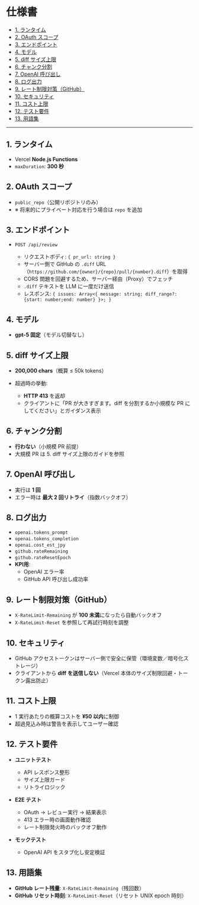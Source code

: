 # 仕様書

- [1. ランタイム](#1-ランタイム)
- [2. OAuth スコープ](#2-oauth-スコープ)
- [3. エンドポイント](#3-エンドポイント)
- [4. モデル](#4-モデル)
- [5. diff サイズ上限](#5-diff-サイズ上限)
- [6. チャンク分割](#6-チャンク分割)
- [7. OpenAI 呼び出し](#7-openai-呼び出し)
- [8. ログ出力](#8-ログ出力)
- [9. レート制限対策（GitHub）](#9-レート制限対策github)
- [10. セキュリティ](#10-セキュリティ)
- [11. コスト上限](#11-コスト上限)
- [12. テスト要件](#12-テスト要件)
- [13. 用語集](#13-用語集)

---

## 1. ランタイム

* Vercel **Node.js Functions**
* `maxDuration`: **300 秒**

## 2. OAuth スコープ

* `public_repo`（公開リポジトリのみ）
* ※ 将来的にプライベート対応を行う場合は `repo` を追加

## 3. エンドポイント

* `POST /api/review`

  * リクエストボディ: `{ pr_url: string }`
  * サーバー側で GitHub の `.diff` URL（`https://github.com/{owner}/{repo}/pull/{number}.diff`）を取得
  * CORS 問題を回避するため、サーバー経由（Proxy）でフェッチ
  * `.diff` テキストを LLM に一度だけ送信
  * レスポンス: `{ issues: Array<{ message: string; diff_range?: {start: number;end: number} }>; }`

## 4. モデル

* **gpt-5 固定**（モデル切替なし）

## 5. diff サイズ上限

* **200,000 chars**（概算 ≤ 50k tokens）
* 超過時の挙動:

  * **HTTP 413** を返却
  * クライアントに「PR が大きすぎます。diff を分割するか小規模な PR にしてください」とガイダンス表示

## 6. チャンク分割

* **行わない**（小規模 PR 前提）
* 大規模 PR は 5. diff サイズ上限のガイドを参照

## 7. OpenAI 呼び出し

* 実行は **1 回**
* エラー時は **最大 2 回リトライ**（指数バックオフ）

## 8. ログ出力

* `openai.tokens_prompt`
* `openai.tokens_completion`
* `openai.cost_est_jpy`
* `github.rateRemaining`
* `github.rateResetEpoch`
* **KPI用**:
  * OpenAI エラー率
  * GitHub API 呼び出し成功率

## 9. レート制限対策（GitHub）

* `X-RateLimit-Remaining` が **100 未満**になったら自動バックオフ
* `X-RateLimit-Reset` を参照して再試行時刻を調整

## 10. セキュリティ

* GitHub アクセストークンはサーバー側で安全に保管（環境変数／暗号化ストレージ）
* クライアントから **diff を送信しない**（Vercel 本体のサイズ制限回避・トークン露出防止）

## 11. コスト上限

* 1 実行あたりの概算コストを **¥50 以内**に制御
* 超過見込み時は警告を表示してユーザー確認

## 12. テスト要件

* **ユニットテスト**

  * API レスポンス整形
  * サイズ上限ガード
  * リトライロジック
* **E2E テスト**

  * OAuth → レビュー実行 → 結果表示
  * 413 エラー時の画面動作確認
  * レート制限発火時のバックオフ動作
* **モックテスト**

  * OpenAI API をスタブ化し安定検証

## 13. 用語集

* **GitHub レート残量**: `X-RateLimit-Remaining`（残回数）
* **GitHub リセット時刻**: `X-RateLimit-Reset`（リセット UNIX epoch 時刻）
